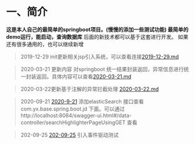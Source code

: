 # 一、简介
**这是本人自己的最简单的springboot项目。(慢慢的添加一些测试功能)
最简单的demo运行，能启动，查询数据库**
后面的新技术都可以基于这套进行开发。
如果还有很多通用的，也可以继续新增
> 2019-12-29 init更新相关jsp引入系统，可以查看连接[2019-12-29.md](https://github.com/xinyanggit/base_spring_boot/tree/master/note "2019-12-29.md")

>2020-03-21 更新内容
 对springboot 统一结果封装返回，异常信息进行统一封装返回。具体内容可以查看[2020-03-21.md](https://github.com/xinyanggit/base_spring_boot/blob/master/note/2020-03-21.md "2020-03-21.md")

>2020-03-22更新基于注解的异常拦截处理 [2020-03-22.md](https://github.com/xinyanggit/base_spring_boot/tree/anno_exception/note "2020-03-22.md")

>2020-09-21  [2020-9-21](https://github.com/xinyanggit/base_spring_boot/blob/anno_exception/note/2020-09-21-ES.md) 添加elasticSearch 接口查看com.yx.base.spring.boot.jd 下面。可以通过http://localhost:8084/swagger-ui.html#/data-controller/searchHighlighterPageUsingGET 查看

>202-09-25 [202-09-25](https://github.com/xinyanggit/base_spring_boot/blob/anno_exception/note/2020-09-25-Event-listener.md) 引入事件驱动测试
